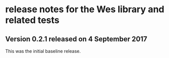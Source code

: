 # release notes for the Wes library and related tests

## Version 0.2.1 released on 4 September 2017

This was the initial baseline release.